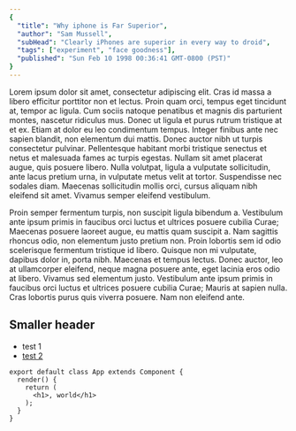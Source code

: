 ```yaml
---
{
  "title": "Why iphone is Far Superior",
  "author": "Sam Mussell",
  "subHead": "Clearly iPhones are superior in every way to droid",
  "tags": ["experiment", "face goodness"],
  "published": "Sun Feb 10 1998 00:36:41 GMT-0800 (PST)"
}
---
```


Lorem ipsum dolor sit amet, consectetur adipiscing elit. Cras id massa a libero efficitur porttitor non et lectus. Proin quam orci, tempus eget tincidunt at, tempor ac ligula. Cum sociis natoque penatibus et magnis dis parturient montes, nascetur ridiculus mus. Donec ut ligula et purus rutrum tristique at et ex. Etiam at dolor eu leo condimentum tempus. Integer finibus ante nec sapien blandit, non elementum dui mattis. Donec auctor nibh ut turpis consectetur pulvinar. Pellentesque habitant morbi tristique senectus et netus et malesuada fames ac turpis egestas. Nullam sit amet placerat augue, quis posuere libero. Nulla volutpat, ligula a vulputate sollicitudin, ante lacus pretium urna, in vulputate metus velit at tortor. Suspendisse nec sodales diam. Maecenas sollicitudin mollis orci, cursus aliquam nibh eleifend sit amet. Vivamus semper eleifend vestibulum.

Proin semper fermentum turpis, non suscipit ligula bibendum a. Vestibulum ante ipsum primis in faucibus orci luctus et ultrices posuere cubilia Curae; Maecenas posuere laoreet augue, eu mattis quam suscipit a. Nam sagittis rhoncus odio, non elementum justo pretium non. Proin lobortis sem id odio scelerisque fermentum tristique id libero. Quisque non mi vulputate, dapibus dolor in, porta nibh. Maecenas et tempus lectus. Donec auctor, leo at ullamcorper eleifend, neque magna posuere ante, eget lacinia eros odio at libero. Vivamus sed elementum justo. Vestibulum ante ipsum primis in faucibus orci luctus et ultrices posuere cubilia Curae; Mauris at sapien nulla. Cras lobortis purus quis viverra posuere. Nam non eleifend ante.

## Smaller header

 * test 1
 * [test 2](http://google.com)
 
```
export default class App extends Component {
  render() {
    return (
      <h1>, world</h1>
    );
  }
}
```
